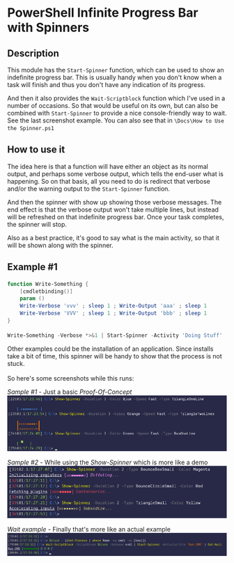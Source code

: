 # PowerShell Infinite Progress Bar with Spinners

## Description

This module has the `Start-Spinner` function, which can be used to show an indefinite progress bar.
This is usually handy when you don't know when a task will finish and thus you don't have any indication of its progress.
<br>

And then it also provides the `Wait-Scriptblock` function which I've used in a number of occasions. So that would be useful on its own, but can also be combined with `Start-Spinner` to provide a nice console-friendly way to wait. See the last screenshot example. You can also see that in `\Docs\How to Use the Spinner.ps1`

## How to use it

The idea here is that a function will have either an object as its normal output, and perhaps some verbose output, which tells the end-user what is happening.
So on that basis, all you need to do is redirect that verbose and/or the warning output to the `Start-Spinner` function. 

And then the spinner with show up showing those verbose messages. The end effect is that the verbose output won't take multiple lines, but instead will be refreshed on that indefinite progress bar. Once your task completes, the spinner will stop.

Also as a best practice, it's good to say what is the main activity, so that it will be shown along with the spinner.

## Example #1

```PowerShell
function Write-Something {
    [cmdletbinding()]
    param ()
    Write-Verbose 'vvv' ; sleep 1 ; Write-Output 'aaa' ; sleep 1
    Write-Verbose 'VVV' ; sleep 1 ; Write-Output 'bbb' ; sleep 1
}

Write-Something -Verbose *>&1 | Start-Spinner -Activity 'Doing Stuff'

```

Other examples could be the installation of an application.
Since installs take a bit of time, this spinner will be handy to show that the process is not stuck.
<br/><br/>
So here's some screenshots while this runs:  

_Sample #1_ - Just a basic _Proof-Of-Concept_
![Sample Spinners #1](./Docs/Screenshots/Sample_Spinners1.png)

_Sample #2_ - While using the _Show-Spinner_ which is more like a demo
![Sample Spinners #2](./Docs/Screenshots/Sample_Spinners2.png)

_Wait example_ - Finally that's more like an actual example
![Sample Spinners #3](./Docs/Screenshots/Sample_Wait1.png)